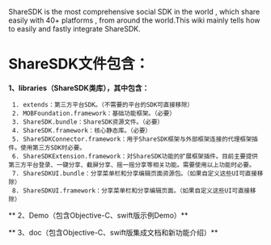 
ShareSDK is the most comprehensive social SDK in the world , which share easily with 40+ platforms , from around the world.This wiki mainly tells how to easily and fastly integrate ShareSDK.

# ShareSDK文件包含：

**1、libraries（ShareSDK类库），其中包含：**

     1. extends：第三方平台SDK。（不需要的平台的SDK可直接移除）
     2. MOBFoundation.framework：基础功能框架。（必要）
     3. ShareSDK.bundle：ShareSDK资源文件。（必要）
     4. ShareSDK.framework：核心静态库。（必要）
     5. ShareSDKConnector.framework：用于ShareSDK框架与外部框架连接的代理框架插件。使用第三方SDK时必要。
     6. ShareSDKExtension.framework：对ShareSDK功能的扩展框架插件。目前主要提供第三方平台登录、一键分享、截屏分享、摇一摇分享等相关功能。需要使用以上功能时必要。
     7. ShareSDKUI.bundle：分享菜单栏和分享编辑页面资源包。（如果自定义这些UI可直接移除）
     8. ShareSDKUI.framework：分享菜单栏和分享编辑页面。（如果自定义这些UI可直接移除）

**  2、Demo（包含Objective-C、swift版示例Demo）**
 
**  3、doc（包含Objective-C、swift版集成文档和新功能介绍）**

